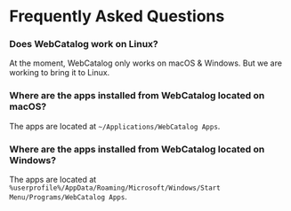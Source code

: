 # Frequently Asked Questions
### Does WebCatalog work on Linux?
At the moment, WebCatalog only works on macOS & Windows. But we are working to bring it to Linux.

### Where are the apps installed from WebCatalog located on macOS?
The apps are located at `~/Applications/WebCatalog Apps`.

### Where are the apps installed from WebCatalog located on Windows?
The apps are located at `%userprofile%/AppData/Roaming/Microsoft/Windows/Start Menu/Programs/WebCatalog Apps`.
